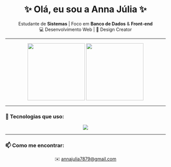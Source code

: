 <h1 align="center">✨ Olá, eu sou a Anna Júlia ✨</h1>

<p align="center">
  Estudante de <b>Sistemas</b> | Foco em <b>Banco de Dados</b> & <b>Front-end</b><br/>
  💻 Desenvolvimento Web | 🎨 Design Creator
</p>

---

<div align="center">
  <img src="https://github-readme-stats.vercel.app/api?username=Julia-alt-0w0&show_icons=true&theme=catppuccin_mocha" height="180em" />
  <img src="https://github-readme-stats.vercel.app/api/top-langs?username=Julia-alt-0w0&layout=compact&langs_count=8&card_width=320&theme=catppuccin_mocha" height="180em" />
</div>

---

### 🚀 Tecnologias que uso:
<div align="center">
  <img src="https://skillicons.dev/icons?i=html,css,js,python,mysql,git,github" />
</div>

---

### 📫 Como me encontrar:
<div align="center">
  ✉️ <a href="mailto:annajulia7879@gmail.com">annajulia7879@gmail.com</a>
</div>

